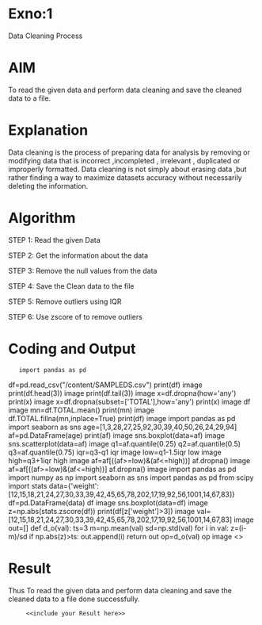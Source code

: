 # Exno:1
Data Cleaning Process

# AIM
To read the given data and perform data cleaning and save the cleaned data to a file.

# Explanation
Data cleaning is the process of preparing data for analysis by removing or modifying data that is incorrect ,incompleted , irrelevant , duplicated or improperly formatted. Data cleaning is not simply about erasing data ,but rather finding a way to maximize datasets accuracy without necessarily deleting the information.

# Algorithm
STEP 1: Read the given Data

STEP 2: Get the information about the data

STEP 3: Remove the null values from the data

STEP 4: Save the Clean data to the file

STEP 5: Remove outliers using IQR

STEP 6: Use zscore of to remove outliers

# Coding and Output
       import pandas as pd
df=pd.read_csv("/content/SAMPLEDS.csv") print(df) image print(df.head(3)) image print(df.tail(3)) image x=df.dropna(how='any') print(x) image x=df.dropna(subset=['TOTAL'],how='any') print(x) image df image mn=df.TOTAL.mean() print(mn) image df.TOTAL.fillna(mn,inplace=True) print(df) image import pandas as pd import seaborn as sns age=[1,3,28,27,25,92,30,39,40,50,26,24,29,94] af=pd.DataFrame(age) print(af) image sns.boxplot(data=af) image sns.scatterplot(data=af) image q1=af.quantile(0.25) q2=af.quantile(0.5) q3=af.quantile(0.75) iqr=q3-q1 iqr image low=q1-1.5iqr low image high=q3+1iqr high image af=af[((af>=low)&(af<=high))] af.dropna() image af=af[((af>=low)&(af<=high))] af.dropna() image import pandas as pd import numpy as np import seaborn as sns import pandas as pd from scipy import stats data={'weight':[12,15,18,21,24,27,30,33,39,42,45,65,78,202,17,19,92,56,1001,14,67,83]} df=pd.DataFrame(data) df image sns.boxplot(data=df) image z=np.abs(stats.zscore(df)) print(df[z['weight']>3]) image val=[12,15,18,21,24,27,30,33,39,42,45,65,78,202,17,19,92,56,1001,14,67,83] image out=[] def d_o(val): ts=3 m=np.mean(val) sd=np.std(val) for i in val: z=(i-m)/sd if np.abs(z)>ts: out.append(i) return out op=d_o(val) op image            <<include your coding and its corressponding output screen shots here>>
# Result
 Thus To read the given data and perform data cleaning and save the cleaned data to a file done successfully.

         <<include your Result here>>
